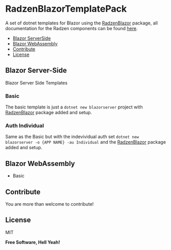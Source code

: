 # RadzenBlazorTemplatePack

A set of dotnet templates for Blazor using the [RadzenBlazor](https://blazor.radzen.com/) package, all documentation for the Radzen components can be found [here](https://blazor.radzen.com/).

- [Blazor ServerSide](#blazor-server--side)
- [Blazor WebAssembly](#blazor-webassembly)
- [Contribute](#Contribute)
- [License](#license)

## Blazor Server-Side

Blazor Server Side Templates

### Basic

The basic template is just a `dotnet new blazorserver` project with [RadzenBlazor](https://blazor.radzen.com/) package added and setup.

### Auth Individual

Same as the Basic but with the indevividual auth set `dotnet new blazorserver -o {APP NAME} -au Individual` and the [RadzenBlazor](https://blazor.radzen.com/) package added and setup.

## Blazor WebAssembly

- Basic

## Contribute

You are more than welcome to contribute!

## License

MIT

**Free Software, Hell Yeah!**